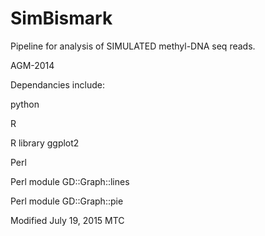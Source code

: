 # SimBismark

Pipeline for analysis of SIMULATED methyl-DNA seq reads.

AGM-2014

Dependancies include:

python

R

R library ggplot2

Perl

Perl module GD::Graph::lines

Perl module GD::Graph::pie

Modified July 19, 2015 MTC
